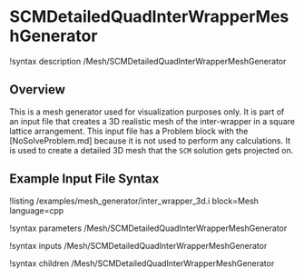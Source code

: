 # SCMDetailedQuadInterWrapperMeshGenerator

!syntax description /Mesh/SCMDetailedQuadInterWrapperMeshGenerator

## Overview

<!-- -->

This is a mesh generator used for visualization purposes only. It is part of an input file that creates
a 3D realistic mesh of the inter-wrapper in a square lattice arrangement. This input file has a Problem block
with the [NoSolveProblem.md] because it is not used to perform any calculations. It is used to create a detailed 3D mesh that the `SCM` solution
gets projected on.

## Example Input File Syntax

!listing /examples/mesh_generator/inter_wrapper_3d.i block=Mesh language=cpp

!syntax parameters /Mesh/SCMDetailedQuadInterWrapperMeshGenerator

!syntax inputs /Mesh/SCMDetailedQuadInterWrapperMeshGenerator

!syntax children /Mesh/SCMDetailedQuadInterWrapperMeshGenerator
